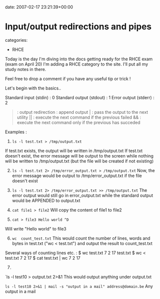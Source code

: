 


date: 2007-02-17 23:21:39+00:00


# Input/output redirections and pipes

categories:
- RHCE


Today is the day I'm diving into the docs getting ready for the RHCE exam (exam on April 20)
I'm adding a RHCE category to the site. I'll put all my study notes in there.

Feel free to drop a comment if you have any useful tip or trick !

Let's begin with the basics..



Standard input (stdin) : 0 
Standard output (stdout) : 1 
Error output (stderr) : 2

> : output redirection
> : append output
| : pass the output to the next utility
|| : execute the next command if the previous failed 
&& : execute the next command only if the previous has succeded

Examples : 
1. `ls -l test.txt > /tmp/output.txt`

If test.txt exists, the output will be written in /tmp/output.txt
If test.txt doesn't exist, the error message will be output to the screen while nothing will be written to /tmp/output.txt (but the file will be created if not existing)

2. `ls -l test.txt 2> /tmp/error_output.txt > /tmp/output.txt`
Now, the error message would be output to /tmp/error_output.txt if the file doesn't exist

3. `ls -l test.txt 2> /tmp/error_output.txt >> /tmp/output.txt`
The error output would still go in error_output.txt while the standard output would be APPENDED to output.txt

4. `cat file1 > file2`
Will copy the content of file1 to file2

5. `cat > file3
Hello world
^D`

Will write "Hello world" to file3

6. `wc  count_test.txt`
This would count the number of lines, words and bytes in test.txt ("wc < test.txt") and output the result to count_test.txt

Several ways of counting lines etc. :
$ wc test.txt
 7  2 17 test.txt
$ wc < test.txt
 7  2 17
$ cat test.txt | wc
      7       2      17

7.
`ls -l test10 > output.txt 2>&1
This would output anything under output.txt

`ls -l test10 2>&1 | mail -s "output in a mail" address@domain.be`
Any output in a mail
